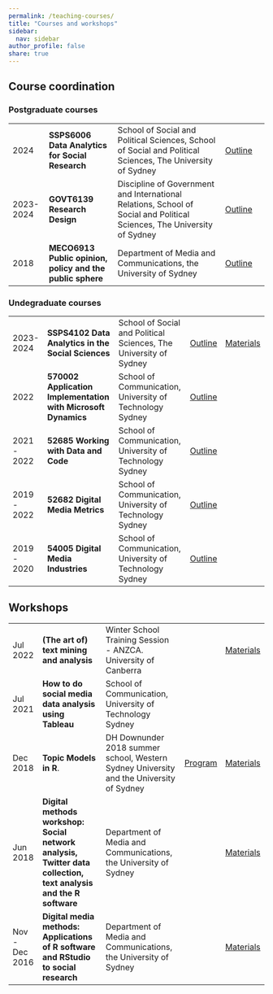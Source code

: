 ```yaml
---
permalink: /teaching-courses/
title: "Courses and workshops"
sidebar:
  nav: sidebar
author_profile: false
share: true
---
```


## Course coordination

### Postgraduate courses

|      |      |      |      |      |
|---|---|---|---|---|
2024  | **SSPS6006 Data Analytics for Social Research**  |School of Social and Political Sciences, School of Social and Political Sciences, The University of Sydney  | [Outline](https://www.sydney.edu.au/units/SSPS6006)  |   |
| 2023-2024  | **GOVT6139 Research Design**  | Discipline of Government and International Relations, School of Social and Political Sciences, The University of Sydney  | [Outline](https://www.sydney.edu.au/units/GOVT6139)  |   |
 | 2018 | **MECO6913 Public opinion, policy and the public sphere** | Department of Media and Communications, the University of Sydney | [Outline](https://www.sydney.edu.au/units/MECO6913)
  
### Undegraduate courses

|      |      |      |      |      |
|---|---|---|---|---|
| 2023-2024 | **SSPS4102 Data Analytics in the Social Sciences** | School of Social and Political Sciences, The University of Sydney | [Outline](https://www.sydney.edu.au/units/SSPS4102) | [Materials](https://fraba.github.io/SSPS4102/)
| 2022 | **570002 Application Implementation with Microsoft Dynamics** |  School of Communication, University of Technology Sydney |  [Outline](https://handbook.uts.edu.au/subjects/details/570002) | |
| 2021 - 2022 | **52685 Working with Data and Code** | School of Communication, University of Technology Sydney |  [Outline](https://handbook.uts.edu.au/subjects/52685)| |
| 2019 - 2022 | **52682 Digital Media Metrics** | School of Communication, University of Technology Sydney |  [Outline](https://handbook.uts.edu.au/subjects/52682)| |
| 2019 - 2020 | **54005 Digital Media Industries** | School of Communication, University of Technology Sydney |  [Outline](https://handbook.uts.edu.au/subjects/54005) | |
  
## Workshops

|      |      |      |      |      |
|---|---|---|---|---|
| Jul 2022 | **(The art of) text mining and analysis** | Winter School Training Session - ANZCA. University of Canberra | | [Materials](https://fraba.github.io/2022-ANZCA-workshop-The-art-of-text-analysis/)|
|  Jul 2021 | **How to do social media data analysis using Tableau** | School of Communication, University of Technology Sydney | | |
| Dec 2018 | **Topic Models in R**. | DH Downunder 2018 summer school, Western Sydney University and the University of Sydney |[Program](https://www.westernsydney.edu.au/dhrg/digital_humanities/dh_downunder/past_events/dh_downunder_2018) |  [Materials](https://digital-methods-sydney.github.io/ws-201812/) |
| Jun 2018 | **Digital methods workshop: Social network analysis, Twitter data collection, text analysis and the R software** | Department of Media and Communications, the University of Sydney | | [Materials](https://digital-methods-sydney.github.io/ws-201806/)|
| Nov - Dec 2016 | **Digital media methods: Applications of R software and RStudio to social research** | Department of Media and Communications, the University of Sydney | | [Materials](https://fraba.github.io/digital_media_methods_sydney/)
